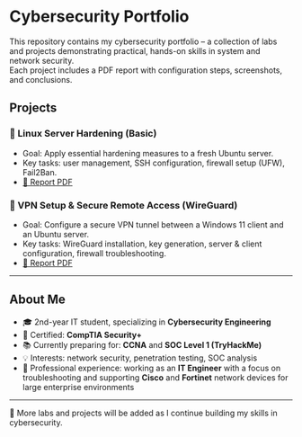 

# Cybersecurity Portfolio

This repository contains my cybersecurity portfolio – a collection of labs and projects demonstrating practical, hands-on skills in system and network security.  
Each project includes a PDF report with configuration steps, screenshots, and conclusions.  

## Projects

### 🔹 Linux Server Hardening (Basic)
- Goal: Apply essential hardening measures to a fresh Ubuntu server.  
- Key tasks: user management, SSH configuration, firewall setup (UFW), Fail2Ban.  
- [📄 Report PDF](./Linux-Hardening/Linux_Server_Hardening_Basic.pdf)

### 🔹 VPN Setup & Secure Remote Access (WireGuard)
- Goal: Configure a secure VPN tunnel between a Windows 11 client and an Ubuntu server.  
- Key tasks: WireGuard installation, key generation, server & client configuration, firewall troubleshooting.  
- [📄 Report PDF](./cybersecurity-portfolio/WireGuard_VPN_Setup.pdf)

---

## About Me
- 🎓 2nd-year IT student, specializing in **Cybersecurity Engineering**  
- 📜 Certified: **CompTIA Security+**  
- 📚 Currently preparing for: **CCNA** and **SOC Level 1 (TryHackMe)**  
- 💡 Interests: network security, penetration testing, SOC analysis
-  💼 Professional experience: working as an **IT Engineer** with a focus on troubleshooting and supporting **Cisco** and **Fortinet** network devices for large enterprise environments 

---

📌 More labs and projects will be added as I continue building my skills in cybersecurity.
